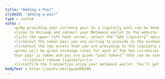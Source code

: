 ```yaml
--- 
title: "Adding a Pair"
slideId: "adding-a-pair"
type : custom     
notes : 
    <p>By providing your currency pair to a liquidity pool can be done in order to receive a return on your staked cryptocurrency. Uniswap works with both ether and ERC-20 tokens, as long as the necessary liquidity is present in the pool.
    <li>Go to Uniswap and connect your Metamask wallet to the website. This allows your wallet to directly interact with the DEX</li>
    <li>In the upper left hand corner, select the “add liquidity” option</li>
    <li>Select the token pair you are willing to provide to the exchange. You must provide the same value in each currency in order to maintain balance for the liquidity pool</li>
    <li>Select the two assets that you are providing to the liquidity pool</li></p>
    <p>You will be given exchange rates for each of the two currencies you are providing in order to make sure that you are providing equal value of each currency to the pool. You will also be told the percentage of the currency you provided in relation to the entire pool, helping you calculate the expected interest gained.
    Your pair is taken and you are given “pool tokens” that can be used to claim your rewards. To remove your provided liquidity to claim your rewards, select the pool option from Uniswap’s home page and select the “your liquidity” option.
        <li>Select remove liquidity</li>
    <li>Confirm the transaction using your metamask wallet. You’ll get your original tokens back plus the interest gained from providing your pair to the liquidity pool</li></p>
bodyText : https://youtu.be/CqyzpbEWiBU
---
```

